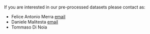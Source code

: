 If you are interested in our pre-processed datasets please contact as:

* Felice Antonio Merra [email](felice.merra@poliba.it)
* Daniele Malitesta [email](daniele.malitesta@poliba.it)
* Tommaso Di Noia
